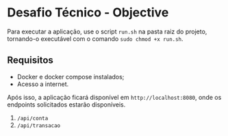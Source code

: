 # Desafio Técnico - Objective

Para executar a aplicação, use o script `run.sh` na pasta raiz do projeto, tornando-o executável com o comando `sudo chmod +x run.sh`.

## Requisitos
- Docker e docker compose instalados;
- Acesso a internet.

Após isso, a aplicação ficará disponível em `http://localhost:8080`, onde os endpoints solicitados estarão disponíveis.
1. `/api/conta`
2. `/api/transacao`
